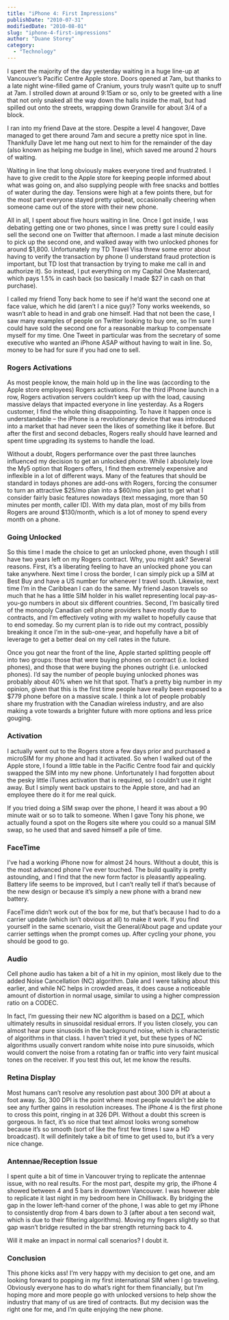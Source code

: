 ```yaml
---
title: "iPhone 4: First Impressions"
publishDate: "2010-07-31"
modifiedDate: "2010-08-01"
slug: "iphone-4-first-impressions"
author: "Duane Storey"
category:
  - "Technology"
---
```


I spent the majority of the day yesterday waiting in a huge line-up at Vancouver’s Pacific Centre Apple store. Doors opened at 7am, but thanks to a late night wine-filled game of Cranium, yours truly wasn’t quite up to snuff at 7am. I strolled down at around 9:15am or so, only to be greeted with a line that not only snaked all the way down the halls inside the mall, but had spilled out onto the streets, wrapping down Granville for about 3/4 of a block.

I ran into my friend Dave at the store. Despite a level 4 hangover, Dave managed to get there around 7am and secure a pretty nice spot in line. Thankfully Dave let me hang out next to him for the remainder of the day (also known as helping me budge in line), which saved me around 2 hours of waiting.

Waiting in line that long obviously makes everyone tired and frustrated. I have to give credit to the Apple store for keeping people informed about what was going on, and also supplying people with free snacks and bottles of water during the day. Tensions were high at a few points there, but for the most part everyone stayed pretty upbeat, occasionally cheering when someone came out of the store with their new phone.

All in all, I spent about five hours waiting in line. Once I got inside, I was debating getting one or two phones, since I was pretty sure I could easily sell the second one on Twitter that afternoon. I made a last minute decision to pick up the second one, and walked away with two unlocked phones for around $1,800. Unfortunately my TD Travel Visa threw some error about having to verify the transaction by phone (I understand fraud protection is important, but TD lost that transaction by trying to make me call in and authorize it). So instead, I put everything on my Capital One Mastercard, which pays 1.5% in cash back (so basically I made $27 in cash on that purchase).

I called my friend Tony back home to see if he’d want the second one at face value, which he did (aren’t I a nice guy)? Tony works weekends, so wasn’t able to head in and grab one himself. Had that not been the case, I saw many examples of people on Twitter looking to buy one, so I’m sure I could have sold the second one for a reasonable markup to compensate myself for my time. One Tweet in particular was from the secretary of some executive who wanted an iPhone ASAP without having to wait in line. So, money to be had for sure if you had one to sell.

### Rogers Activations

As most people know, the main hold up in the line was (according to the Apple store employees) Rogers activations. For the third iPhone launch in a row, Rogers activation servers couldn’t keep up with the load, causing massive delays that impacted everyone in line yesterday. As a Rogers customer, I find the whole thing disappointing. To have it happen once is understandable – the iPhone is a revolutionary device that was introduced into a market that had never seen the likes of something like it before. But after the first and second debacles, Rogers really should have learned and spent time upgrading its systems to handle the load.

Without a doubt, Rogers performance over the past three launches influenced my decision to get an unlocked phone. While I absolutely love the My5 option that Rogers offers, I find them extremely expensive and inflexible in a lot of different ways. Many of the features that should be standard in todays phones are add-ons with Rogers, forcing the consumer to turn an attractive $25/mo plan into a $60/mo plan just to get what I consider fairly basic features nowadays (text messaging, more than 50 minutes per month, caller ID). With my data plan, most of my bills from Rogers are around $130/month, which is a lot of money to spend every month on a phone.

### Going Unlocked

So this time I made the choice to get an unlocked phone, even though I still have two years left on my Rogers contract. Why, you might ask? Several reasons. First, it’s a liberating feeling to have an unlocked phone you can take anywhere. Next time I cross the border, I can simply pick up a SIM at Best Buy and have a US number for whenever I travel south. Likewise, next time I’m in the Caribbean I can do the same. My friend Jason travels so much that he has a little SIM holder in his wallet representing local pay-as-you-go numbers in about six different countries. Second, I’m basically tired of the monopoly Canadian cell phone providers have mostly due to contracts, and I’m effectively voting with my wallet to hopefully cause that to end someday. So my current plan is to ride out my contract, possibly breaking it once I’m in the sub-one-year, and hopefully have a bit of leverage to get a better deal on my cell rates in the future.

Once you got near the front of the line, Apple started splitting people off into two groups: those that were buying phones on contract (i.e. locked phones), and those that were buying the phones outright (i.e. unlocked phones). I’d say the number of people buying unlocked phones was probably about 40% when we hit that spot. That’s a pretty big number in my opinion, given that this is the first time people have really been exposed to a $779 phone before on a massive scale. I think a lot of people probably share my frustration with the Canadian wireless industry, and are also making a vote towards a brighter future with more options and less price gouging.

### Activation

I actually went out to the Rogers store a few days prior and purchased a microSIM for my phone and had it activated. So when I walked out of the Apple store, I found a little table in the Pacific Centre food fair and quickly swapped the SIM into my new phone. Unfortunately I had forgotten about the pesky little iTunes activation that is required, so I couldn’t use it right away. But I simply went back upstairs to the Apple store, and had an employee there do it for me real quick.

If you tried doing a SIM swap over the phone, I heard it was about a 90 minute wait or so to talk to someone. When I gave Tony his phone, we actually found a spot on the Rogers site where you could so a manual SIM swap, so he used that and saved himself a pile of time.

### FaceTime

I’ve had a working iPhone now for almost 24 hours. Without a doubt, this is the most advanced phone I’ve ever touched. The build quality is pretty astounding, and I find that the new form factor is pleasantly appealing. Battery life seems to be improved, but I can’t really tell if that’s because of the new design or because it’s simply a new phone with a brand new battery.

FaceTime didn’t work out of the box for me, but that’s because I had to do a carrier update (which isn’t obvious at all) to make it work. If you find yourself in the same scenario, visit the General/About page and update your carrier settings when the prompt comes up. After cycling your phone, you should be good to go.

### Audio

Cell phone audio has taken a bit of a hit in my opinion, most likely due to the added Noise Cancellation (NC) algorithm. Dale and I were talking about this earlier, and while NC helps in crowded areas, it does cause a noticeable amount of distortion in normal usage, similar to using a higher compression ratio on a CODEC.

In fact, I’m guessing their new NC algorithm is based on a [DCT](http://en.wikipedia.org/wiki/Discrete_cosine_transform), which ultimately results in sinusoidal residual errors. If you listen closely, you can almost hear pure sinusoids in the background noise, which is characteristic of algorithms in that class. I haven’t tried it yet, but these types of NC algorithms usually convert random white noise into pure sinusoids, which would convert the noise from a rotating fan or traffic into very faint musical tones on the receiver. If you test this out, let me know the results.

### Retina Display

Most humans can’t resolve any resolution past about 300 DPI at about a foot away. So, 300 DPI is the point where most people wouldn’t be able to see any further gains in resolution increases. The iPhone 4 is the first phone to cross this point, ringing in at 326 DPI. Without a doubt this screen is gorgeous. In fact, it’s so nice that text almost looks wrong somehow because it’s so smooth (sort of like the first few times I saw a HD broadcast). It will definitely take a bit of time to get used to, but it’s a very nice change.

### Antennae/Reception Issue

I spent quite a bit of time in Vancouver trying to replicate the antennae issue, with no real results. For the most part, despite my grip, the iPhone 4 showed between 4 and 5 bars in downtown Vancouver. I was however able to replicate it last night in my bedroom here in Chilliwack. By bridging the gap in the lower left-hand corner of the phone, I was able to get my iPhone to consistently drop from 4 bars down to 3 (after about a ten second wait, which is due to their filtering algorithms). Moving my fingers slightly so that gap wasn’t bridge resulted in the bar strength returning back to 4.

Will it make an impact in normal call scenarios? I doubt it.

### Conclusion

This phone kicks ass! I’m very happy with my decision to get one, and am looking forward to popping in my first international SIM when I go traveling. Obviously everyone has to do what’s right for them financially, but I’m hoping more and more people go with unlocked versions to help show the industry that many of us are tired of contracts. But my decision was the right one for me, and I’m quite enjoying the new phone.
